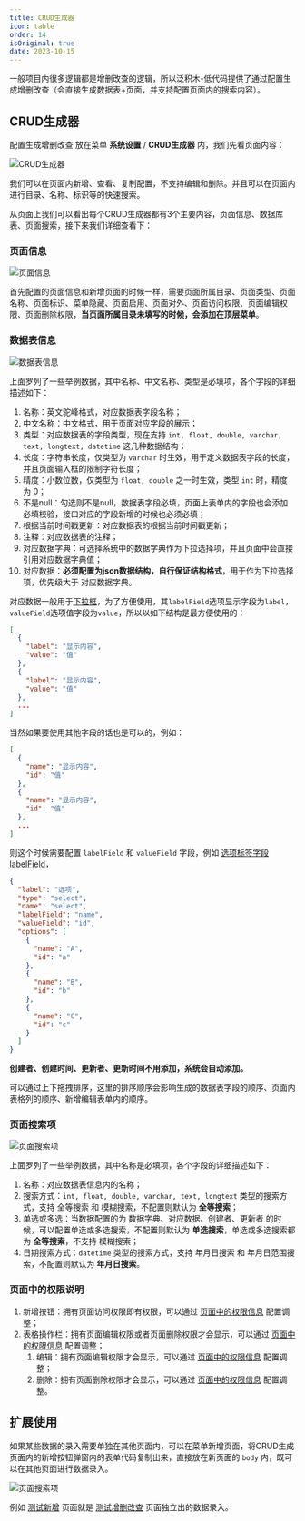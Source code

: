 ```yaml
---
title: CRUD生成器
icon: table
order: 14
isOriginal: true
date: 2023-10-15
---
```


一般项目内很多逻辑都是增删改查的逻辑，所以泛积木-低代码提供了通过配置生成增删改查（会直接生成数据表+页面，并支持配置页面内的搜索内容）。

## CRUD生成器

配置生成增删改查 放在菜单 **系统设置** / **CRUD生成器** 内，我们先看页面内容：

![CRUD生成器](./images/crud/20231015161531.png)

我们可以在页面内新增、查看、复制配置，不支持编辑和删除。并且可以在页面内进行目录、名称、标识等的快速搜索。

从页面上我们可以看出每个CRUD生成器都有3个主要内容，页面信息、数据库表、页面搜索，接下来我们详细查看下：

### 页面信息

![页面信息](./images/crud/20231015163133.png)

首先配置的页面信息和新增页面的时候一样，需要页面所属目录、页面类型、页面名称、页面标识、菜单隐藏、页面启用、页面对外、页面访问权限、页面编辑权限、页面删除权限，**当页面所属目录未填写的时候，会添加在顶层菜单**。

### 数据表信息

![数据表信息](images/crud/20231015173838.png)

上面罗列了一些举例数据，其中名称、中文名称、类型是必填项，各个字段的详细描述如下：

1. 名称：英文驼峰格式，对应数据表字段名称；
2. 中文名称：中文格式，用于页面对应字段的展示；
3. 类型：对应数据表的字段类型，现在支持 `int, float, double, varchar, text, longtext, datetime` 这几种数据结构；
4. 长度：字符串长度，仅类型为 `varchar` 时生效，用于定义数据表字段的长度，并且页面输入框的限制字符长度；
5. 精度：小数位数，仅类型为 `float, double` 之一时生效，类型 `int` 时，精度为 0；
6. 不是null：勾选则不是null，数据表字段必填，页面上表单内的字段也会添加必填校验，接口对应的字段新增的时候也必须必填；
7. 根据当前时间戳更新：对应数据表的根据当前时间戳更新；
8. 注释：对应数据表的注释；
9. 对应数据字典：可选择系统中的数据字典作为下拉选择项，并且页面中会直接引用对应数据字典值；
10. 对应数据：**必须配置为json数据结构，自行保证结构格式**，用于作为下拉选择项，优先级大于 对应数据字典。

对应数据一般用于[下拉框](https://aisuda.bce.baidu.com/amis/zh-CN/components/form/options)，为了方便使用，其`labelField`选项显示字段为`label`，`valueField`选项值字段为`value`，所以以如下结构是最方便使用的：

```json
[
  {
    "label": "显示内容",
    "value": "值"
  },
  {
    "label": "显示内容",
    "value": "值"
  },
  ...
]
```

当然如果要使用其他字段的话也是可以的，例如：

```json
[
  {
    "name": "显示内容",
    "id": "值"
  },
  {
    "name": "显示内容",
    "id": "值"
  },
  ...
]
```

则这个时候需要配置 `labelField` 和 `valueField` 字段，例如 [选项标签字段 labelField](https://aisuda.bce.baidu.com/amis/zh-CN/components/form/options#%E9%80%89%E9%A1%B9%E6%A0%87%E7%AD%BE%E5%AD%97%E6%AE%B5-labelfield)，

```json
{
  "label": "选项",
  "type": "select",
  "name": "select",
  "labelField": "name",
  "valueField": "id",
  "options": [
    {
      "name": "A",
      "id": "a"
    },
    {
      "name": "B",
      "id": "b"
    },
    {
      "name": "C",
      "id": "c"
    }
  ]
}
```

**创建者、创建时间、更新者、更新时间不用添加，系统会自动添加。**

可以通过上下拖拽排序，这里的排序顺序会影响生成的数据表字段的顺序、页面内表格列的顺序、新增编辑表单内的顺序。

### 页面搜索项

![页面搜索项](images/crud/20231015210032.png)

上面罗列了一些举例数据，其中名称是必填项，各个字段的详细描述如下：

1. 名称：对应数据表信息内的名称；
2. 搜索方式：`int, float, double, varchar, text, longtext` 类型的搜索方式，支持 全等搜索 和 模糊搜索，不配置则默认为 **全等搜索**；
3. 单选或多选：当数据配置的为 数据字典、对应数据、创建者、更新者 的时候，可以配置单选或多选搜索，不配置则默认为 **单选搜索**，单选或多选搜索都为 **全等搜索**，不支持 模糊搜索；
4. 日期搜索方式：`datetime` 类型的搜索方式，支持 年月日搜索 和 年月日范围搜索，不配置则默认为 **年月日搜索**。

### 页面中的权限说明

1. 新增按钮：拥有页面访问权限即有权限，可以通过 [页面中的权限信息](./abutment.md#页面中的权限信息) 配置调整；
2. 表格操作栏：拥有页面编辑权限或者页面删除权限才会显示，可以通过 [页面中的权限信息](./abutment.md#页面中的权限信息) 配置调整；
   1. 编辑：拥有页面编辑权限才会显示，可以通过 [页面中的权限信息](./abutment.md#页面中的权限信息) 配置调整；
   2. 删除：拥有页面删除权限才会显示，可以通过 [页面中的权限信息](./abutment.md#页面中的权限信息) 配置调整。

## 扩展使用

如果某些数据的录入需要单独在其他页面内，可以在菜单新增页面，将CRUD生成页面内的新增按钮弹窗内的表单代码复制出来，直接放在新页面的 `body` 内，既可以在其他页面进行数据录入。

![页面搜索项](images/crud/20231015211254.png)

例如 [测试新增](https://jimu.fxss.work/#/admin/page/testCrudAdd) 页面就是 [测试增删改查](https://jimu.fxss.work/#/admin/page/testCrud) 页面独立出的数据录入。
